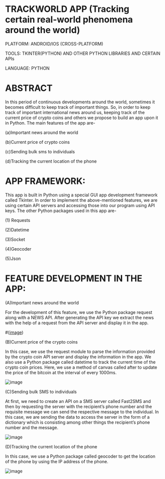 # TRACKWORLD APP (Tracking certain real-world phenomena around the world)

PLATFORM: ANDROID/IOS (CROSS-PLATFORM)

TOOLS: TKINTER(PYTHON) AND OTHER PYTHON LIBRARIES AND CERTAIN APIs

LANGUAGE: PYTHON

# ABSTRACT

In this period of continuous developments around the world, sometimes it becomes difficult to keep track of important things. So, in order to keep track of important international news around us, keeping track of the current price of crypto coins and others we propose to build an app upon it in Python. The main features of the app are-

(a)Important news around the world

(b)Current price of crypto coins

(c)Sending bulk sms to individuals

(d)Tracking the current location of the phone

# APP FRAMEWORK:

This app is built in Python using a special GUI app development framework called Tkinter. In order to implement the above-mentioned features, we are using certain API servers and accessing those into our program using API keys. The other Python packages used in this app are-

(1) Requests

(2)Datetime

(3)Socket

(4)Geocoder

(5)Json

# FEATURE DEVELOPMENT IN THE APP:

(A)Important news around the world

For the development of this feature, we use the Python package request along with a NEWS API. After generating the API key we extract the news with the help of a request from the API server and display it in the app.

#([image](https://github.com/Unity333A/TrackWorld-App/assets/107807858/19674944-dd65-484e-8f25-817ea96ad196))


(B)Current price of the crypto coins

In this case, we use the request module to parse the information provided by the crypto coin API server and display the information in the app. We also use a Python package called datetime to track the current time of the crypto coin prices. Here, we use a method of canvas called after to update the price of the bitcoin at the interval of every 1000ms.

![image](https://github.com/Unity333A/TrackWorld-App/assets/107807858/d233ff4a-bd3b-4674-b7c0-cc241d922b17)


(C)Sending bulk SMS to individuals

At first, we need to create an API on a SMS server called Fast2SMS and then by requesting the server with the recipient’s phone number and the requisite message we can send the respective message to the individual. In this case, we are sending the data to access the server in the form of a dictionary which is consisting among other things the recipient’s phone number and the message.

![image](https://github.com/Unity333A/TrackWorld-App/assets/107807858/9f5567a9-1921-4e79-96ca-061eebf0655f)

(D)Tracking the current location of the phone

In this case, we use a Python package called geocoder to get the location of the phone by using the IP address of the phone.

![image](https://github.com/Unity333A/TrackWorld-App/assets/107807858/fc322e31-5460-419a-969c-661e56ba7e28)
